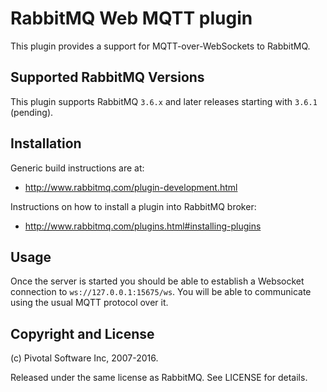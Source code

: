 # RabbitMQ Web MQTT plugin


This plugin provides a support for MQTT-over-WebSockets to
RabbitMQ.


## Supported RabbitMQ Versions

This plugin supports RabbitMQ `3.6.x` and later releases starting with `3.6.1` (pending).


## Installation

Generic build instructions are at:

 * http://www.rabbitmq.com/plugin-development.html

Instructions on how to install a plugin into RabbitMQ broker:

 * http://www.rabbitmq.com/plugins.html#installing-plugins


## Usage

Once the server is started you should be able to establish a Websocket
connection to `ws://127.0.0.1:15675/ws`. You will be able to communicate using the
usual MQTT protocol over it.


## Copyright and License

(c) Pivotal Software Inc, 2007-2016.

Released under the same license as RabbitMQ. See LICENSE for details.
